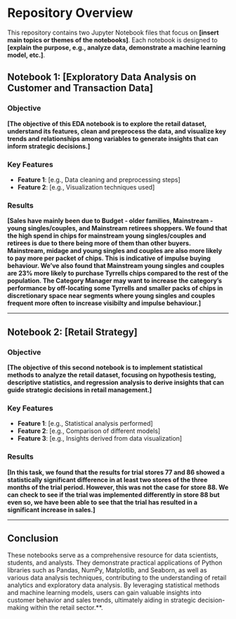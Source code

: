 # Repository Overview

This repository contains two Jupyter Notebook files that focus on **[insert main topics or themes of the notebooks]**. Each notebook is designed to **[explain the purpose, e.g., analyze data, demonstrate a machine learning model, etc.]**.

## Notebook 1: [Exploratory Data Analysis on Customer and Transaction Data]

### Objective
**[The objective of this EDA notebook is to explore the retail dataset, understand its features, clean and preprocess the data, and visualize key trends and relationships among variables to generate insights that can inform strategic decisions.]**

### Key Features
- **Feature 1**: [e.g., Data cleaning and preprocessing steps]
- **Feature 2**: [e.g., Visualization techniques used]

### Results
**[Sales have mainly been due to Budget - older families, Mainstream - young singles/couples, and Mainstream retirees shoppers. We found that the high spend in chips for mainstream young singles/couples and retirees is due to there being more of them than other buyers. Mainstream, midage and young singles and couples are also more likely to pay more per packet of chips. This is indicative of impulse buying behaviour. We’ve also found that Mainstream young singles and couples are 23% more likely to purchase Tyrrells chips compared to the rest of the population. The Category Manager may want to increase the category’s performance by off-locating some Tyrrells and smaller packs of chips in discretionary space near segments where young singles and couples frequent more often to increase visibilty and impulse behaviour.]**

---

## Notebook 2: [Retail Strategy]

### Objective
**[The objective of this second notebook is to implement statistical methods to analyze the retail dataset, focusing on hypothesis testing, descriptive statistics, and regression analysis to derive insights that can guide strategic decisions in retail management.]**

### Key Features
- **Feature 1**: [e.g., Statistical analysis performed]
- **Feature 2**: [e.g., Comparison of different models]
- **Feature 3**: [e.g., Insights derived from data visualization]

### Results
**[In this task, we found that the results for trial stores 77 and 86 showed a statistically significant difference in at least two stores of the three months of the trial period. However, this was not the case for store 88. We can check to see if the trial was implemented differently in store 88 but even so, we have been able to see that the trial has resulted in a significant increase in sales.]**

---

## Conclusion
These notebooks serve as a comprehensive resource for data scientists, students, and analysts. They demonstrate practical applications of Python libraries such as Pandas, NumPy, Matplotlib, and Seaborn, as well as various data analysis techniques, contributing to the understanding of retail analytics and exploratory data analysis. By leveraging statistical methods and machine learning models, users can gain valuable insights into customer behavior and sales trends, ultimately aiding in strategic decision-making within the retail sector.**.
